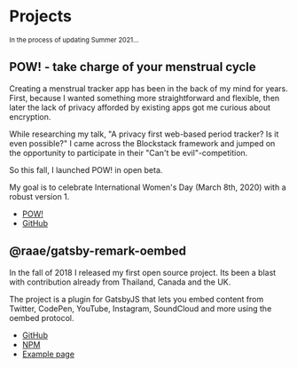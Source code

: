 # Projects

<small>In the process of updating Summer 2021&hellip;</small>

## POW! - take charge of your menstrual cycle

Creating a menstrual tracker app has been in the back of my mind for years. First, because I wanted something more straightforward and flexible, then later the lack of privacy afforded by existing apps got me curious about encryption.

While researching my talk, "A privacy first web-based period tracker? Is it even possible?" I came across the Blockstack framework and jumped on the opportunity to participate in their "Can't be evil"-competition.

So this fall, I launched POW! in open beta.

My goal is to celebrate International Women's Day (March 8th, 2020) with a robust version 1.

- [POW!](https://www.usepow.app/)
- [GitHub](https://github.com/raae/pow-app)

## @raae/gatsby-remark-oembed

In the fall of 2018 I released my first open source project. Its been a blast with contribution already from Thailand, Canada and the UK.

The project is a plugin for GatsbyJS that lets you embed content from Twitter, CodePen, YouTube, Instagram, SoundCloud and more using the oembed protocol.

- [GitHub](https://github.com/raae/gatsby-remark-oembed)
- [NPM](https://www.npmjs.com/package/@raae/gatsby-remark-oembed)
- [Example page](https://gatsby-remark-oembed.netlify.com/)
